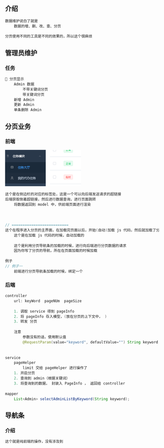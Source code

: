 ## 介绍

```java
数据维护说白了就是
    数据的增、删、改、查、分页
    
分页使用不同的工具是不同的效果的，所以这个很麻烦    
```

## 管理员维护

### 任务

```java
 分页显示
    Admin 数据 
        不带关键词分页 
        带关键词分页 
    新增 Admin 
    更新 Admin 
    单条删除 Admin
```

## 分页业务

### 前端

![image-20210629212508191](image-20210629212508191.png)

```java
这个是在侧边栏的对应的标签处，这是一个可以向后端发送请求的超链接
后端获取倒着超链接，然后进行数据查询，进行页面跳转
    将数据返回到 model 中，供前端页面进行渲染



// ==========================
这个在程序进入分页的主界面，在加载完页面以后，开始(自动)加载 js 代码，然后就加载了分页的请求
    这个是在加载 js 代码的时候，自动加载的
    
    这个是利用分页导航条的加载的时候，进行向后端进行分页数据的请求
    因为你写了分页的导航，所在在页面加载的时候加载
    
例子
// 例子一
    前端进行分页导航条加载的时候，绑定一个
```



### 后端

```java
controller
    url: keyWord  pageNUm  pageSize
    
	1. 调取 service 得到 pageInfo 
	2. 将 pageInfo 存入模型，(放在分页的上下文中， )        
	3. 转发 分页        
        
	注意
        参数没有的话，使用默认值
        @RequestParam(value="keyword", defaultValue="") String keyword,
        
        
service
    pageHelper
    	limit 交给 pageHelper 进行操作了 
    1. 开启分页
	2. 查询到 admin（根据关键词）
	3. 将查询到的数据， 封装入 PageInfo ， 返回给 controller
        
mapper    
    List<Admin> selectAdminListByKeyword(String keyword);
```

## 导航条

### 介绍

```java
这个就是纯前端的操作，没有涉及到
```

